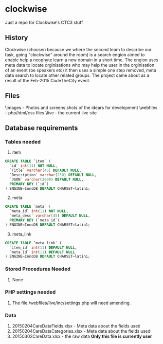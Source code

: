 # clockwise
Just a repo for Clockwise's CTC3 stuff

## History
Clockwise (choosen because we where the second team to describe our task, going "clockwise" around the room) is a search engion aimed to enable help a neophyte learn a new domain in a short time.
The engion uses meta data to locate orginisations who may help the user in the orginisation of an event (be speakers etc) it then uses a simple one step removed, meta data search to locate other related groups.
The project came about as a result of the Feb-2015 CodeTheCity event.

## Files
\images	- Photos and screens shots of the idears for development
\webfiles - php/html/css files
  \live   - the current live site

## Database requirements

### Tables needed

1. item
```SQL
CREATE TABLE `item` (
  `id` int(11) NOT NULL,
  `Title` varchar(45) DEFAULT NULL,
  `Description` varchar(250) DEFAULT NULL,
  `JSON` varchar(2000) DEFAULT NULL,
  PRIMARY KEY (`id`)
) ENGINE=InnoDB DEFAULT CHARSET=latin1;
```
2. meta
```SQL
CREATE TABLE `meta` (
  `meta_id` int(11) NOT NULL,
  `meta_desc` varchar(45) DEFAULT NULL,
  PRIMARY KEY (`meta_id`)
) ENGINE=InnoDB DEFAULT CHARSET=latin1;
```
3. meta_link
```SQL
CREATE TABLE `meta_link` (
  `item_id` int(11) DEFAULT NULL,
  `meta_id` int(11) DEFAULT NULL
) ENGINE=InnoDB DEFAULT CHARSET=latin1;
```

### Stored Procedures Needed

1. None

### PHP settings needed

1. The file /webfiles/live/inc/settings.php will need amending.

### Data

1. 20150204CareDataFields.xlsx - Meta data about the fields used
2. 20150204CareDataCategories.xlsx - Meta data about the fields used
3. 20150302CareData.xlsx - the raw data  __Only this file is currently user__
